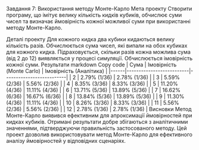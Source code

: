 Завдання 7: Використання методу Монте-Карло
Мета проекту
Створити програму, що імітує велику кількість кидків кубиків, обчислює суми чисел та визначає ймовірність кожної можливої суми при використанні методу Монте-Карло.

Деталі проекту
Для кожного кидка два кубики кидаються велику кількість разів.
Обчислюється сума чисел, які випали на обох кубиках для кожного кидка.
Підраховується, скільки разів кожна можлива сума (від 2 до 12) виявляється у процесі симуляції.
Обчислюється імовірність кожної суми.
Результати
markdown
Copy code
| Сума | Імовірність (Monte Carlo) | Імовірність (Аналітика) |
|------|--------------------------|--------------------------|
| 2    | 2.79% (1/36)             | 2.78% (1/36)             |
| 3    | 5.59% (2/36)             | 5.56% (2/36)             |
| 4    | 8.35% (3/36)             | 8.33% (3/36)             |
| 5    | 11.20% (4/36)            | 11.11% (4/36)            |
| 6    | 13.71% (5/36)            | 13.89% (5/36)            |
| 7    | 16.62% (6/36)            | 16.67% (6/36)            |
| 8    | 13.84% (5/36)            | 13.89% (5/36)            |
| 9    | 11.30% (4/36)            | 11.11% (4/36)            |
| 10   | 8.26% (3/36)             | 8.33% (3/36)             |
| 11   | 5.56% (2/36)             | 5.56% (2/36)             |
| 12   | 2.78% (1/36)             | 2.78% (1/36)             |
Висновки
Метод Монте-Карло виявився ефективним для апроксимації ймовірностей при кидках кубиків.
Отримані результати добре збігаються з аналітичними значеннями, підтверджуючи правильність застосованого методу.
Цей проект дозволив використовувати метод Монте-Карло для ефективного аналізу ймовірностей у відповідних сценаріях.
